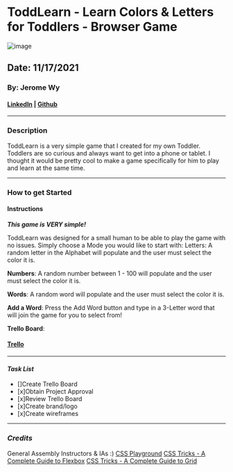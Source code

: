 # ToddLearn - Learn Colors & Letters for Toddlers - Browser Game
![image](https://user-images.githubusercontent.com/93467019/143051294-7b3166dc-e071-4e1f-b9c6-68b8089cbaaa.png)

## Date: 11/17/2021

### By: Jerome Wy

#### [LinkedIn](https://www.linkedin.com/in/jerome-wy-367bb85b/) | [Github](https://github.com/jerome-wy)

---

### Description

ToddLearn is a very simple game that I created for my own Toddler. Toddlers are so curious and always want to get into a phone or tablet. I thought it would be pretty cool to make a game specifically for him to play and learn at the same time. 

---

### How to get Started

#### Instructions
***This game is VERY simple!***

ToddLearn was designed for a small human to be able to play the game with no issues. Simply choose a Mode you would like to start with:
Letters: A random letter in the Alphabet will populate and the user must select the color it is.

**Numbers**: A random number between 1 - 100 will populate and the user must select the color it is.

**Words**: A random word will populate and the user must select the color it is.

**Add a Word**:
Press the Add Word button and type in a 3-Letter word that will join the game for you to select from! 

**Trello Board**:

#### [Trello](https://trello.com/b/nQPuHwBT/baby-learning-game)

---

#### **_Task List_**

- []Create Trello Board
- [x]Obtain Project Approval
- [x]Review Trello Board
- [x]Create brand/logo
- [x]Create wireframes

---

### **_Credits_**

General Assembly Instructors & IAs :)
[CSS Playground](https://css-playground.com/view/55/css-transition-playground-with-hover)
[CSS Tricks - A Complete Guide to Flexbox](https://css-tricks.com/snippets/css/a-guide-to-flexbox/)
[CSS Tricks - A Complete Guide to Grid](https://css-tricks.com/snippets/css/complete-guide-grid/)
